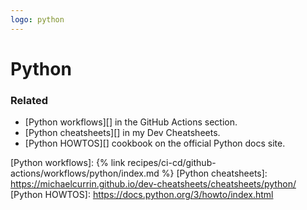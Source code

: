 ```yaml
---
logo: python
---
```

# Python

### Related

- [Python workflows][] in the GitHub Actions section.
- [Python cheatsheets][] in my Dev Cheatsheets.
- [Python HOWTOS][] cookbook on the official Python docs site.

[Python workflows]: {% link recipes/ci-cd/github-actions/workflows/python/index.md %}
[Python cheatsheets]: https://michaelcurrin.github.io/dev-cheatsheets/cheatsheets/python/
[Python HOWTOS]: https://docs.python.org/3/howto/index.html
